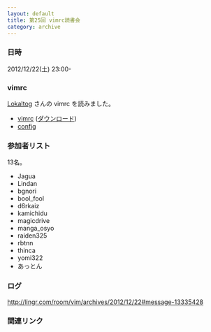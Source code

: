 ```yaml
---
layout: default
title: 第25回 vimrc読書会
category: archive
---
```


### 日時
2012/12/22(土) 23:00-

### vimrc
[Lokaltog](https://github.com/Lokaltog) さんの vimrc を読みました。

- [vimrc](https://github.com/Lokaltog/vimfiles/blob/05d332c4acf559b2fa00df58aafe67f39f2d2d28/vimrc) ([ダウンロード](https://raw.github.com/magicdrive/vimfiles/1921a3d724d157d0dd6cdadd6ae358bf64eaf286/vimrc))
- [config](https://github.com/Lokaltog/vimfiles/tree/05d332c4acf559b2fa00df58aafe67f39f2d2d28/config)

### 参加者リスト

13名。

- Jagua
- Lindan
- bgnori
- bool_fool
- d6rkaiz
- kamichidu
- magicdrive
- manga_osyo
- raiden325
- rbtnn
- thinca
- yomi322
- あっとん

### ログ
<http://lingr.com/room/vim/archives/2012/12/22#message-13335428>

### 関連リンク


